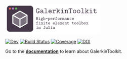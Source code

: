 
<img src="https://raw.githubusercontent.com/GalerkinToolkit/GalerkinToolkit.jl/refs/heads/main/docs/src/assets/logo-with-long-name.png" width="300" title="GalerkinToolkit" alt="GalerkinToolkit"/>


[![Dev](https://img.shields.io/badge/docs-dev-blue.svg)](https://GalerkinToolkit.github.io/GalerkinToolkit.jl/dev/)
[![Build Status](https://github.com/GalerkinToolkit/GalerkinToolkit.jl/actions/workflows/CI.yml/badge.svg?branch=main)](https://github.com/GalerkinToolkit/GalerkinToolkit.jl/actions/workflows/CI.yml?query=branch%3Amain)
[![Coverage](https://codecov.io/gh/GalerkinToolkit/GalerkinToolkit.jl/branch/main/graph/badge.svg)](https://codecov.io/gh/GalerkinToolkit/GalerkinToolkit.jl)
[![DOI](https://zenodo.org/badge/497260571.svg)](https://doi.org/10.5281/zenodo.13938389)

Go to the [**documentation**](https://GalerkinToolkit.github.io/GalerkinToolkit.jl/dev/) to learn about GalerkinToolkit.
